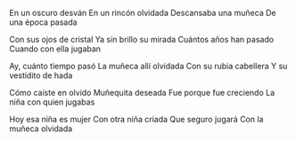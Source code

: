 En un oscuro desván
En un rincón olvidada
Descansaba una muñeca
De una época pasada

Con sus ojos de cristal
Ya sin brillo su mirada
Cuántos años han pasado
Cuando con ella jugaban

Ay, cuánto tiempo pasó
La muñeca allí olvidada
Con su rubia cabellera
Y su vestidito de hada

Cómo caíste en olvido
Muñequita deseada
Fue porque fue creciendo
La niña con quien jugabas

Hoy esa niña es mujer
Con otra niña criada
Que seguro jugará
Con la muñeca olvidada